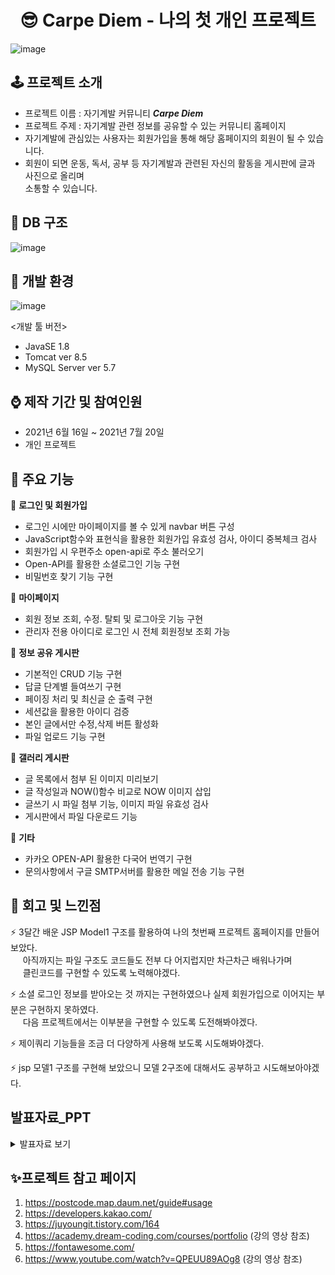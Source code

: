 # <center> 😎 Carpe Diem - 나의 첫 개인 프로젝트 </center>

![image](https://user-images.githubusercontent.com/92525310/148883792-41207cbc-2038-40ad-98b5-d89d50c1bae0.png)

## 🕹 프로젝트 소개

- 프로젝트 이름 : 자기계발 커뮤니티 <b><em>Carpe Diem</em></b>
- 프로젝트 주제 : 자기계발 관련 정보를 공유할 수 있는 커뮤니티 홈페이지
- 자기계발에 관심있는 사용자는 회원가입을 통해 해당 홈페이지의 회원이 될 수 있습니다.
- 회원이 되면 운동, 독서, 공부 등 자기계발과 관련된 자신의 활동을 게시판에 글과 사진으로 올리며 <br>
  소통할 수 있습니다.

## 💾 DB 구조

![image](https://user-images.githubusercontent.com/92525310/148019975-b8c1927c-4a0c-462f-88eb-974ca72eb423.png)

## :battery: 개발 환경

![image](https://user-images.githubusercontent.com/92525310/148327918-9da9abe8-0302-49bd-a797-a7ec0d349393.png)

 <개발 툴 버전>
- JavaSE 1.8
- Tomcat ver 8.5
- MySQL Server ver 5.7

## ⌚ 제작 기간 및 참여인원

- 2021년 6월 16일 ~ 2021년 7월 20일
- 개인 프로젝트

## 🎨 주요 기능

:rotating_light: <b>로그인 및 회원가입</b>
- 로그인 시에만 마이페이지를 볼 수 있게 navbar 버튼 구성
- JavaScript함수와 표현식을 활용한 회원가입 유효성 검사, 아이디 중복체크 검사
- 회원가입 시 우편주소 open-api로 주소 불러오기
- Open-API를 활용한 소셜로그인 기능 구현
- 비밀번호 찾기 기능 구현

:rotating_light: <b>마이페이지</b>
- 회원 정보 조회, 수정. 탈퇴 및 로그아웃 기능 구현
- 관리자 전용 아이디로 로그인 시 전체 회원정보 조회 가능

:rotating_light: <b>정보 공유 게시판</b>
- 기본적인 CRUD 기능 구현
- 답글 단계별 들여쓰기 구현
- 페이징 처리 및 최신글 순 출력 구현
- 세션값을 활용한 아이디 검증
- 본인 글에서만 수정,삭제 버튼 활성화
- 파일 업로드 기능 구현

:rotating_light: <b>갤러리 게시판</b>
- 글 목록에서 첨부 된 이미지 미리보기
- 글 작성일과 NOW()함수 비교로 NOW 이미지 삽입
- 글쓰기 시 파일 첨부 기능, 이미지 파일 유효성 검사
- 게시판에서 파일 다운로드 기능

:rotating_light: <b>기타</b>
- 카카오 OPEN-API 활용한 다국어 번역기 구현
- 문의사항에서 구글 SMTP서버를 활용한 메일 전송 기능 구현

## :thought_balloon: 회고 및 느낀점

:zap: 3달간 배운 JSP Model1 구조를 활용하여 나의 첫번째 프로젝트 홈페이지를 만들어 보았다. <br>
&nbsp;&nbsp;&nbsp;&nbsp;&nbsp;아직까지는 파일 구조도 코드들도 전부 다 어지럽지만 차근차근 배워나가며 <br> 
&nbsp;&nbsp;&nbsp;&nbsp;&nbsp;클린코드를 구현할 수 있도록 노력해야겠다.
   
:zap: 소셜 로그인 정보를 받아오는 것 까지는 구현하였으나 실제 회원가입으로 이어지는 부분은 구현하지 못하였다. <br>
&nbsp;&nbsp;&nbsp;&nbsp;&nbsp;다음 프로젝트에서는 이부분을 구현할 수 있도록 도전해봐야겠다.
   
:zap: 제이쿼리 기능들을 조금 더 다양하게 사용해 보도록 시도해봐야겠다.

:zap: jsp 모델1 구조를 구현해 보았으니 모델 2구조에 대해서도 공부하고 시도해보아야겠다.

## 발표자료_PPT
<details>
<summary>발표자료 보기</summary>
<div markdown="1">
1.
<img src="https://user-images.githubusercontent.com/92525310/148328986-0837c846-db77-4c9e-b950-c3da3696550f.png">
2. 
<img src="https://user-images.githubusercontent.com/92525310/148329024-c883c49a-6947-47f9-bf9e-9a780895aa67.png">
3.
<img src="https://user-images.githubusercontent.com/92525310/148329055-3ee96071-e69f-4ce6-ba0d-ee53fde42aea.png">
4.
<img src="https://user-images.githubusercontent.com/92525310/148329091-579d0c44-9ae4-48b4-bf11-70262268658f.png">
5.
<img src="https://user-images.githubusercontent.com/92525310/148329116-3e214103-11d5-41cc-9995-a58778fc353a.png">
<img src="https://user-images.githubusercontent.com/92525310/148329156-fc70fa9f-5fd0-45ae-9637-93718c4463ca.png">
 </div>
</details>


## ✨프로젝트 참고 페이지
1) https://postcode.map.daum.net/guide#usage
2) https://developers.kakao.com/
3) https://juyoungit.tistory.com/164
4) https://academy.dream-coding.com/courses/portfolio (강의 영상 참조)
5) https://fontawesome.com/
6) https://www.youtube.com/watch?v=QPEUU89AOg8 (강의 영상 참조)


